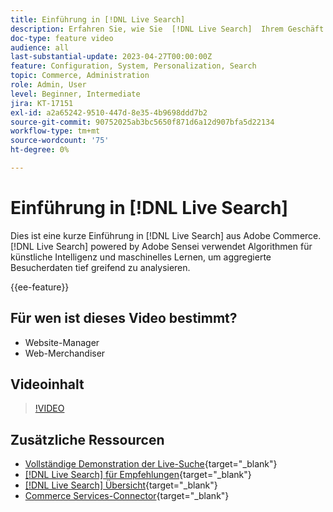 ```yaml
---
title: Einführung in [!DNL Live Search]
description: Erfahren Sie, wie Sie  [!DNL Live Search]  Ihrem Geschäft hinzufügen und hochinteressante, relevante und personalisierte Einkaufserlebnisse erzeugen können.
doc-type: feature video
audience: all
last-substantial-update: 2023-04-27T00:00:00Z
feature: Configuration, System, Personalization, Search
topic: Commerce, Administration
role: Admin, User
level: Beginner, Intermediate
jira: KT-17151
exl-id: a2a65242-9510-447d-8e35-4b9698ddd7b2
source-git-commit: 90752025ab3bc5650f871d6a12d907bfa5d22134
workflow-type: tm+mt
source-wordcount: '75'
ht-degree: 0%

---
```


# Einführung in [!DNL Live Search]

Dies ist eine kurze Einführung in [!DNL Live Search] aus Adobe Commerce. [!DNL Live Search] powered by Adobe Sensei verwendet Algorithmen für künstliche Intelligenz und maschinelles Lernen, um aggregierte Besucherdaten tief greifend zu analysieren.

{{ee-feature}}

## Für wen ist dieses Video bestimmt?

- Website-Manager
- Web-Merchandiser

## Videoinhalt

>[!VIDEO](https://video.tv.adobe.com/v/3418797?learn=on)


## Zusätzliche Ressourcen

- [Vollständige Demonstration der Live-Suche](https://experienceleague.adobe.com/docs/commerce-learn/tutorials/getting-started/capabilities/live-search-full-demonstration.html?lang=de){target="_blank"}
- [[!DNL Live Search] für Empfehlungen](https://experienceleague.adobe.com/docs/commerce-learn/tutorials/marketing/live-search-recommendations.html?lang=de){target="_blank"}
- [[!DNL Live Search] Übersicht](https://experienceleague.adobe.com/docs/commerce-merchant-services/live-search/overview.html?lang=de){target="_blank"}
- [Commerce Services-Connector](https://experienceleague.adobe.com/docs/commerce-merchant-services/user-guides/integration-services/saas.html?lang=de){target="_blank"}
